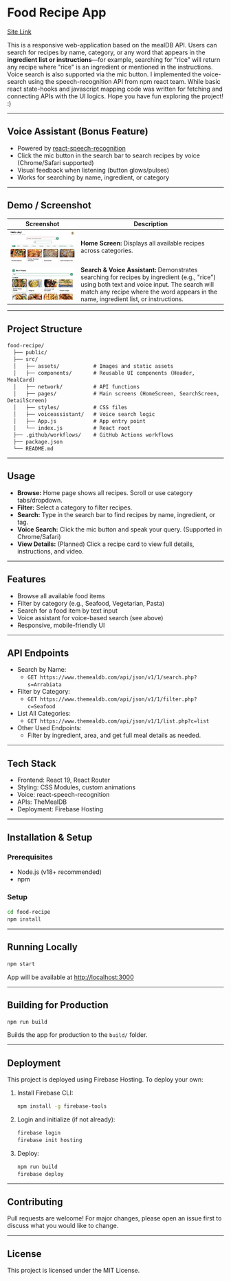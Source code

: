 # Food Recipe App

[Site Link](https://foodrecipes-mealdb.web.app)

This is a responsive web-application based on the mealDB API.
Users can search for recipes by name, category, or any word that appears in the **ingredient list or instructions**—for example, searching for "rice" will return any recipe where "rice" is an ingredient or mentioned in the instructions. Voice search is also supported via the mic button. I implemented the voice-search using the speech-recognition API from npm react team. While basic react state-hooks and javascript mapping code was written for fetching and connecting APIs with the UI logics. 
Hope you have fun exploring the project! :)

---

## Voice Assistant (Bonus Feature)

- Powered by [react-speech-recognition](https://www.npmjs.com/package/react-speech-recognition)
- Click the mic button in the search bar to search recipes by voice (Chrome/Safari supported)
- Visual feedback when listening (button glows/pulses)
- Works for searching by name, ingredient, or category

---

## Demo / Screenshot

| Screenshot | Description |
|---|---|
| <img src="src/assets/homeScreenAll.png" alt="Home Screen All" width="500"/> | **Home Screen:** Displays all available recipes across categories. |
| <img src="src/assets/searchScreenByIng.png" alt="Search by Ingredient and Voice" width="500"/> | **Search & Voice Assistant:** Demonstrates searching for recipes by ingredient (e.g., "rice") using both text and voice input. The search will match any recipe where the word appears in the name, ingredient list, or instructions. |

---

## Project Structure

```
food-recipe/
  ├── public/
  ├── src/
  │   ├── assets/           # Images and static assets
  │   ├── components/       # Reusable UI components (Header, MealCard)
  │   ├── network/          # API functions
  │   ├── pages/            # Main screens (HomeScreen, SearchScreen, DetailScreen)
  │   ├── styles/           # CSS files
  │   ├── voiceassistant/   # Voice search logic
  │   ├── App.js            # App entry point
  │   └── index.js          # React root
  ├── .github/workflows/    # GitHub Actions workflows
  ├── package.json
  └── README.md
```

---

## Usage

- **Browse:** Home page shows all recipes. Scroll or use category tabs/dropdown.
- **Filter:** Select a category to filter recipes.
- **Search:** Type in the search bar to find recipes by name, ingredient, or tag.
- **Voice Search:** Click the mic button and speak your query. (Supported in Chrome/Safari)
- **View Details:** (Planned) Click a recipe card to view full details, instructions, and video.

---

## Features

- Browse all available food items
- Filter by category (e.g., Seafood, Vegetarian, Pasta)
- Search for a food item by text input
- Voice assistant for voice-based search (see above)
- Responsive, mobile-friendly UI

---

## API Endpoints

- Search by Name:
  - `GET https://www.themealdb.com/api/json/v1/1/search.php?s=Arrabiata`
- Filter by Category:
  - `GET https://www.themealdb.com/api/json/v1/1/filter.php?c=Seafood`
- List All Categories:
  - `GET https://www.themealdb.com/api/json/v1/1/list.php?c=list`
- Other Used Endpoints:
  - Filter by ingredient, area, and get full meal details as needed.

---

## Tech Stack

- Frontend: React 19, React Router
- Styling: CSS Modules, custom animations
- Voice: react-speech-recognition
- APIs: TheMealDB
- Deployment: Firebase Hosting

---

## Installation & Setup

### Prerequisites
- Node.js (v18+ recommended)
- npm

### Setup
```bash
cd food-recipe
npm install
```

---

## Running Locally
```bash
npm start
```
App will be available at [http://localhost:3000](http://localhost:3000)

---

## Building for Production
```bash
npm run build
```
Builds the app for production to the `build/` folder.

---

## Deployment

This project is deployed using Firebase Hosting. To deploy your own:

1. Install Firebase CLI:
   ```bash
   npm install -g firebase-tools
   ```
2. Login and initialize (if not already):
   ```bash
   firebase login
   firebase init hosting
   ```
3. Deploy:
   ```bash
   npm run build
   firebase deploy
   ```

---

## Contributing

Pull requests are welcome! For major changes, please open an issue first to discuss what you would like to change.

---

## License

This project is licensed under the MIT License. 